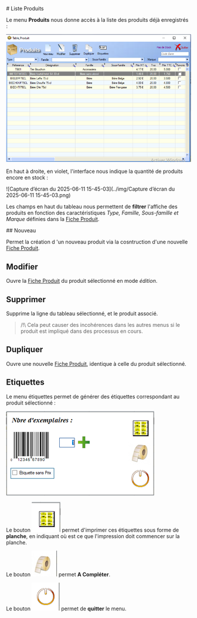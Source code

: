# Liste Produits

Le menu **Produits** nous donne accès à la liste des produits déjà enregistrés :

![image-20250611154415162](../img/image-20250611154415162.png)



En haut à droite, en violet, l'interface nous indique la quantité de produits encore en stock : 

![Capture d’écran du 2025-06-11 15-45-03](../img/Capture d’écran du 2025-06-11 15-45-03.png)

Les champs en haut du tableau nous permettent de **filtrer** l'affiche des produits en fonction des caractéristiques _Type, Famille, Sous-famille et Marque_ définies dans la [Fiche Produit](ficheProduits.md).



## Nouveau

Permet la création d 'un nouveau produit via la cosntruction d'une nouvelle [Fiche Produit](ficheProduits.md).



## Modifier

Ouvre la [Fiche Produit](ficheProduits.md) du produit sélectionné en mode _édition_.



## Supprimer

Supprime la ligne du tableau sélectionné, et le produit associé.

> /!\ Cela peut causer des incohérences dans les autres menus si le produit est impliqué dans des processus en cours.



## Dupliquer

Ouvre une nouvelle [Fiche Produit](ficheProduits.md), identique à celle du produit sélectionné.



## Etiquettes

Le menu étiquettes permet de générer des étiquettes correspondant au produit sélectionné :

![image-20250611155918816](../img/image-20250611155918816.png)

Le bouton ![image-20250611155936600](../img/image-20250611155936600.png) permet d'imprimer ces étiquettes sous forme de **planche**, en indiquant où est ce que l'impression doit commencer sur la planche.



Le bouton ![image-20250611160030935](../img/image-20250611160030935.png) permet **A Compléter**.



Le bouton ![image-20250611160106850](../img/image-20250611160106850.png) permet de **quitter** le menu.





